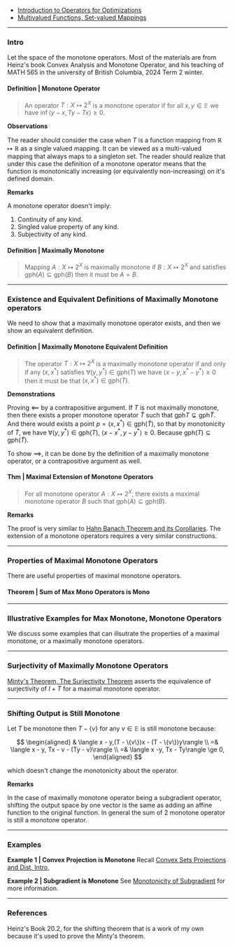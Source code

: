 - [Introduction to Operators for Optimizations](Introduction%20to%20Operators%20for%20Optimizations.md)
- [Multivalued Functions, Set-valued Mappings](Multivalued%20Functions,%20Set-valued%20Mappings.md)

---
### **Intro**

Let the space of the monotone operators. 
Most of the materials are from Heinz's book Convex Analysis and Monotone Operator, and his teaching of MATH 565 in the university of British Columbia, 2024 Term 2 winter. 


#### **Definition | Monotone Operator**

> An operator $T:  X \mapsto 2^X$ is a monotone operator if for all $x, y \in \mathbb E$ we have $\inf\langle y - x, Ty - Tx\rangle \ge 0$. 

**Observations**

The reader should consider the case when $T$ is a function mapping from $\mathbb R \mapsto \mathbb R$ as a single valued mapping. 
It can be viewed as a multi-valued mapping that always maps to a singleton set. 
The reader should realize that under this case the definition of a monotone operator means that the function is monotonically increasing (or equivalently non-increasing) on it's defined domain. 

**Remarks**

A monotone operator doesn't imply: 
1. Continuity of any kind. 
2. Singled value property of any kind. 
3. Subjectivity of any kind. 


#### **Definition | Maximally Monotone**
> Mapping $A: X \mapsto 2^{X}$ is maximally monotone if $B: X \mapsto 2^X$ and satisfies $\text{gph}(A)\subseteq \text{gph}(B)$ then it must be $A = B$. 




---
### **Existence and Equivalent Definitions of Maximally Monotone operators**

We need to show that a maximally monotone operator exists, and then we show an equivalent definition. 


#### **Definition | Maximally Monotone Equivalent Definition**
> The operator $T: X \mapsto 2^X$ is a maximally monotone operator if and only if any $(x, x^*)$ satisfies $\forall (y, y^*)\in \text{gph}(T)$ we have $\langle x - y, x^* - y^*\rangle \ge 0$ then it must be that $(x, x^*)\in \text{gph}(T)$. 

**Demonstrations**

Proving $\impliedby$ by a contrapositive argument. 
If $T$ is not maximally monotone, then there exists a proper monotone operator $\tilde T$ such that $\text{gph}T \subsetneq \text{gph}\tilde T$. 
And there would exists a point $p=(x, x^*) \in \text{gph}(\tilde T)$, so that by monotonicity of $\tilde T$, we have $\forall (y, y^*) \in \text{gph}(T)$, $\langle x - x^*, y - y^*\rangle \ge 0$. 
Because $\text{gph}(T)\subseteq \text{gph}(\tilde T)$. 

To show $\implies$, it can be done by the definition of a maximally monotone operator, or a contrapositive argument as well. 


#### **Thm | Maximal Extension of Monotone Operators**
> For all monotone operator $A: X \mapsto 2^X$, there exists a maximal monotone operator $B$ such that $\text{gph}(A)\subseteq \text{gph}(B)$.

**Remarks**

The proof is very similar to [Hahn Banach Theorem and its Corollaries](Hahn%20Banach%20Theorem%20and%20its%20Corollaries.md). 
The extension of a monotone operators requires a very similar constructions.


---
### **Properties of Maximal Monotone Operators**
There are useful properties of maximal monotone operators. 

#### **Theorem | Sum of Max Mono Operators is Mono**
> 


---
### **Illustrative Examples for Max Monotone, Monotone Operators**

We discuss some examples that can illsutrate the properties of a maximal monotone, or a maximally monotone operators. 



---
### **Surjectivity of Maximally Monotone Operators**

[Minty's Theorem, The Surjectivity Theorem](Minty's%20Theorem,%20The%20Surjectivity%20Theorem.md) asserts the equivalence of surjectivity of $I + T$ for a maximal monotone operator. 

---
### **Shifting Output is Still Monotone**

Let $T$ be monotone then $T - \{v\}$ for any $v \in \mathbb E$ is still monotone because: 

$$
\begin{aligned}
    & \langle x - y,(T - \{v\})x - (T - \{v\})y\rangle 
    \\
    =& \langle x - y, Tx - v - (Ty - v)\rangle 
    \\
    =& \langle x -y, Tx - Ty\rangle \ge 0, 
\end{aligned}
$$

which doesn't change the monotonicity about the operator. 

**Remarks**

In the case of maximally monotone operator being a subgradient operator, shifting the output space by one vector is the same as adding an affine function to the original function. 
In general the sum of 2 monotone operator is still a monotone operator. 

---
### **Examples**

**Example 1 | Convex Projection is Monotone**
Recall [Convex Sets Projections and Dist, Intro](../Background/Convex%20Sets%20Projections%20and%20Dist,%20Intro.md), 

**Example 2 | Subgradient is Monotone**
See [Monotonicity of Subgradient](../Non-Smooth%20Calculus/Monotonicity%20of%20Subgradient.md) for more information. 


---
### **References**

Heinz's Book 20.2, for the shifting theorem that is a work of my own because it's used to prove the Minty's theorem. 
